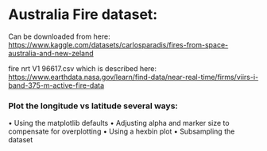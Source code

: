 # Australia Fire dataset:

Can  be downloaded from here: https://www.kaggle.com/datasets/carlosparadis/fires-from-space-australia-and-new-zeland

fire nrt V1 96617.csv which is described here: https://www.earthdata.nasa.gov/learn/find-data/near-real-time/firms/viirs-i-band-375-m-active-fire-data

### Plot the longitude vs latitude several ways:
• Using the matplotlib defaults
• Adjusting alpha and marker size to compensate for overplotting
• Using a hexbin plot
• Subsampling the dataset
